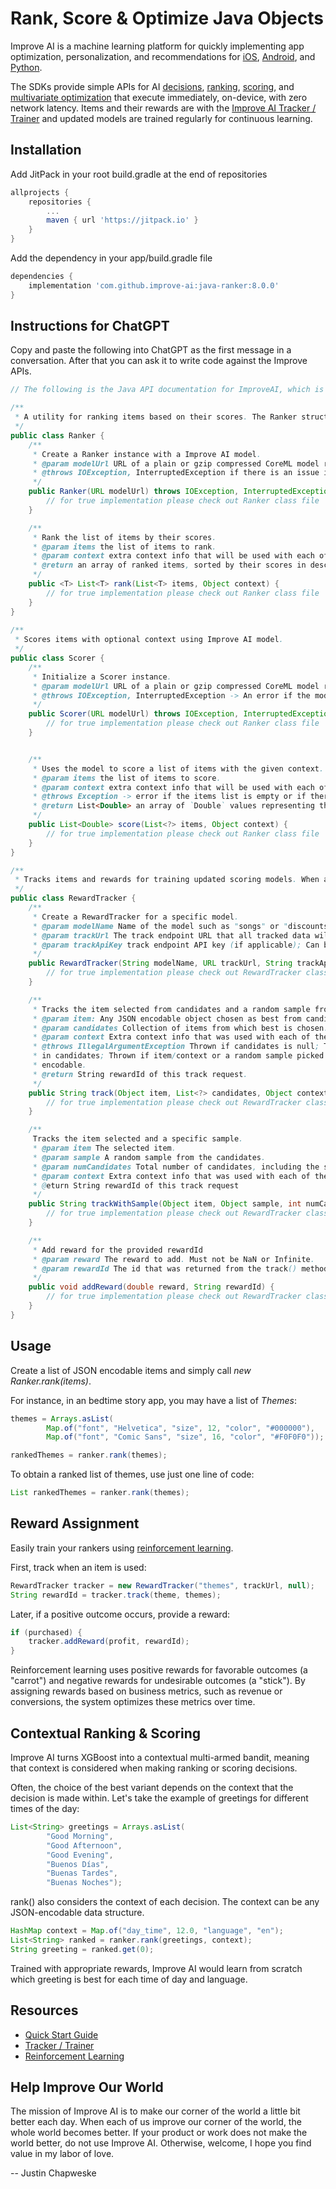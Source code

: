 # Rank, Score & Optimize Java Objects

Improve AI is a machine learning platform for quickly implementing app optimization, personalization, and recommendations for [iOS](https://github.com/improve-ai/swift-ranker), [Android](https://github.com/improve-ai/java-ranker), and [Python](https://github.com/improve-ai/python-ranker).

The SDKs provide simple APIs for AI [decisions](https://improve.ai/decisions/), [ranking](https://improve.ai/ranking/), [scoring](https://improve.ai/scoring/), and [multivariate optimization](https://improve.ai/multivariate-optimization/) that execute immediately, on-device, with zero network latency.
Items and their rewards are with the [Improve AI Tracker / Trainer](https://github.com/improve-ai/tracker-trainer) and updated models are trained regularly for continuous learning.

## Installation

Add JitPack in your root build.gradle at the end of repositories

```gradle
allprojects {
    repositories {
        ...
        maven { url 'https://jitpack.io' }
    }
}
```


Add the dependency in your app/build.gradle file
```gradle
dependencies {
    implementation 'com.github.improve-ai:java-ranker:8.0.0'
}
```



## Instructions for ChatGPT

Copy and paste the following into ChatGPT as the first message in a conversation. After that you can ask it to write code against the Improve APIs.

```java
// The following is the Java API documentation for ImproveAI, which is imported with 'import ai.improve.*` . Simply respond with 'ImproveAI documentation imported':

/**
 * A utility for ranking items based on their scores. The Ranker struct takes a Improve AI model to evaluate and rank the given items.
 */
public class Ranker {
    /**
     * Create a Ranker instance with a Improve AI model.
     * @param modelUrl URL of a plain or gzip compressed CoreML model resource
     * @throws IOException, InterruptedException if there is an issue initializing the Scorer with the modelUrl.
     */
    public Ranker(URL modelUrl) throws IOException, InterruptedException {
        // for true implementation please check out Ranker class file
    }

    /**
     * Rank the list of items by their scores.
     * @param items the list of items to rank.
     * @param context extra context info that will be used with each of the item to get its score.
     * @return an array of ranked items, sorted by their scores in descending order.
     */
    public <T> List<T> rank(List<T> items, Object context) {
        // for true implementation please check out Ranker class file
    }
}
    
/**
 * Scores items with optional context using Improve AI model.
 */
public class Scorer {
    /**
     * Initialize a Scorer instance.
     * @param modelUrl URL of a plain or gzip compressed CoreML model resource.
     * @throws IOException, InterruptedException -> An error if the model cannot be loaded or if the metadata cannot be extracted.
     */
    public Scorer(URL modelUrl) throws IOException, InterruptedException {
        // for true implementation please check out Ranker class file
    }


    /**
     * Uses the model to score a list of items with the given context.
     * @param items the list of items to score.
     * @param context extra context info that will be used with each of the item to get its score.
     * @throws Exception -> error if the items list is empty or if there's an issue with the prediction.
     * @return List<Double> an array of `Double` values representing the scores of the items.
     */
    public List<Double> score(List<?> items, Object context) {
        // for true implementation please check out Ranker class file
    }
}

/**
 * Tracks items and rewards for training updated scoring models. When an item becomes causal, pass it to the track() function, which will return a rewardId. Use the rewardId to track future rewards associated with that item.
 */
public class RewardTracker {
    /**
     * Create a RewardTracker for a specific model.
     * @param modelName Name of the model such as "songs" or "discounts"
     * @param trackUrl The track endpoint URL that all tracked data will be sent to.
     * @param trackApiKey track endpoint API key (if applicable); Can be null.
     */
    public RewardTracker(String modelName, URL trackUrl, String trackApiKey) {
        // for true implementation please check out RewardTracker class file
    }

    /**
     * Tracks the item selected from candidates and a random sample from the remaining items.
     * @param item: Any JSON encodable object chosen as best from candidates.
     * @param candidates Collection of items from which best is chosen.
     * @param context Extra context info that was used with each of the item to get its score.
     * @throws IllegalArgumentException Thrown if candidates is null; Thrown if item is not included
     * in candidates; Thrown if item/context or a random sample picked from candidates is not JSON
     * encodable.
     * @return String rewardId of this track request.
     */
    public String track(Object item, List<?> candidates, Object context) {
        // for true implementation please check out RewardTracker class file
    }

    /**
     Tracks the item selected and a specific sample.
     * @param item The selected item.
     * @param sample A random sample from the candidates.
     * @param numCandidates Total number of candidates, including the selected item.
     * @param context Extra context info that was used with each of the item to get its score.
     * @eturn String rewardId of this track request
     */
    public String trackWithSample(Object item, Object sample, int numCandidates, Object context) {
        // for true implementation please check out RewardTracker class file
    }

    /**
     * Add reward for the provided rewardId
     * @param reward The reward to add. Must not be NaN or Infinite.
     * @param rewardId The id that was returned from the track() methods.
     */
    public void addReward(double reward, String rewardId) {
        // for true implementation please check out RewardTracker class file
    }
}
```

## Usage

Create a list of JSON encodable items and simply call *new Ranker.rank(items)*.

For instance, in an bedtime story app, you may have a list of *Themes*:

```java
themes = Arrays.asList(
        Map.of("font", "Helvetica", "size", 12, "color", "#000000"),
        Map.of("font", "Comic Sans", "size", 16, "color", "#F0F0F0"));

rankedThemes = ranker.rank(themes);
```

To obtain a ranked list of themes, use just one line of code:

```java
List rankedThemes = ranker.rank(themes);
```

## Reward Assignment

Easily train your rankers using [reinforcement learning](https://improve.ai/reinforcement-learning/).

First, track when an item is used:

```java
RewardTracker tracker = new RewardTracker("themes", trackUrl, null);
String rewardId = tracker.track(theme, themes);
```

Later, if a positive outcome occurs, provide a reward:

```java
if (purchased) {
    tracker.addReward(profit, rewardId);
}
```

Reinforcement learning uses positive rewards for favorable outcomes (a "carrot") and negative rewards for undesirable outcomes (a "stick"). 
By assigning rewards based on business metrics, such as revenue or conversions, the system optimizes these metrics over time.

## Contextual Ranking & Scoring

Improve AI turns XGBoost into a contextual multi-armed bandit, meaning that context is considered when making ranking or scoring decisions.

Often, the choice of the best variant depends on the context that the decision is made within. 
Let's take the example of greetings for different times of the day:

```java
List<String> greetings = Arrays.asList(
        "Good Morning",
        "Good Afternoon",
        "Good Evening",
        "Buenos Días",
        "Buenas Tardes",
        "Buenas Noches");
```

rank() also considers the context of each decision. The context can be any JSON-encodable data structure.

```java
HashMap context = Map.of("day_time", 12.0, "language", "en");
List<String> ranked = ranker.rank(greetings, context);
String greeting = ranked.get(0);
```

Trained with appropriate rewards, Improve AI would learn from scratch which greeting is best for each time of day and language.

## Resources

- [Quick Start Guide](https://improve.ai/quick-start/)
- [Tracker / Trainer](https://github.com/improve-ai/tracker-trainer/)
- [Reinforcement Learning](https://improve.ai/reinforcement-learning/)

## Help Improve Our World

The mission of Improve AI is to make our corner of the world a little bit better each day. When each of us improve our corner of the world, the whole world becomes better. If your product or work does not make the world better, do not use Improve AI. Otherwise, welcome, I hope you find value in my labor of love.

-- Justin Chapweske
